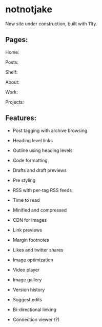 # notnotjake

New site under construction, built with 11ty.

## Pages:

Home:

Posts:

Shelf:

About:

Work:

Projects:

## Features:
- Post tagging with archive browsing
- Heading level links
- Outline using heading levels
- Code formatting
- Drafts and draft previews
- Pre styling
- RSS with per-tag RSS feeds
- Time to read
- Minified and compressed
- CDN for images

- Link previews
- Margin footnotes
- Likes and twitter shares
- Image optimization
- Video player
- Image gallery
- Version history
- Suggest edits
- Bi-directional linking
- Connection viewer (?)